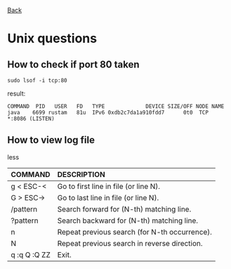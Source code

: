 [Back](../README.md)

# Unix questions

## How to check if port 80 taken

``sudo lsof -i tcp:80``

result:

```
COMMAND  PID   USER   FD   TYPE             DEVICE SIZE/OFF NODE NAME
java    6699 rustam   81u  IPv6 0xdb2c7da1a910fdd7      0t0  TCP *:8086 (LISTEN)
```


## How to view log file

less

| COMMAND | DESCRIPTION |
| :------ | :---------- |
| g  <  ESC-<      | Go to first line in file (or line N).         |
| G  >  ESC->      | Go to last line in file (or line N).          |
| /pattern         | Search forward for (N-th) matching line.      |
| ?pattern         | Search backward for (N-th) matching line.     |
| n                | Repeat previous search (for N-th occurrence). |
| N                | Repeat previous search in reverse direction.  |
| q  :q  Q  :Q  ZZ | Exit.                                         |
